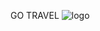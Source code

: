 GO TRAVEL
![logo](https://user-images.githubusercontent.com/120771212/224478778-e7c320ce-f0a4-44d5-afc0-04000ab1d815.svg)
